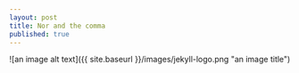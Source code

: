 ```yaml
---
layout: post
title: Nor and the comma
published: true
---
```

![an image alt text]({{ site.baseurl }}/images/jekyll-logo.png "an image title")
